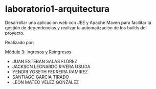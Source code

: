 # laboratorio1-arquitectura
Desarrollar una aplicación web con JEE y Apache Maven para facilitar la gestión de dependencias y realizar la automatización de los builds del proyecto.

Realizado por:

Módulo 3: Ingresos y Reingresos

- JUAN ESTEBAN SALAS FLÓREZ
- JACKSON LEONARDO RIVERA USUGA
- YENDRI YOSETH FERREIRA RAMIREZ
- SANTIAGO GARCIA TIRADO
- LEON MATEO VELEZ GONZALEZ

